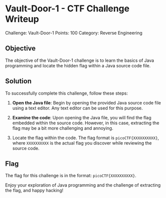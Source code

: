 # Vault-Door-1 - CTF Challenge Writeup

Challenge: Vault-Door-1
Points: 100
Category: Reverse Engineering

## Objective
The objective of the Vault-Door-1 challenge is to learn the basics of Java programming and locate the hidden flag within a Java source code file.

## Solution
To successfully complete this challenge, follow these steps:

1. **Open the Java file**: Begin by opening the provided Java source code file using a text editor. Any text editor can be used for this purpose.

2. **Examine the code**: Upon opening the Java file, you will find the flag embedded within the source code. However, in this case, extracting the flag may be a bit more challenging and annoying.

3. Locate the flag within the code. The flag format is `picoCTF{XXXXXXXXXX}`, where `XXXXXXXXXX` is the actual flag you discover while reviewing the source code.

## Flag
The flag for this challenge is in the format: `picoCTF{XXXXXXXXXX}`.

Enjoy your exploration of Java programming and the challenge of extracting the flag, and happy hacking!

